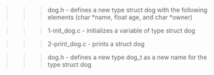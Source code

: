 >>> dog.h
	- defines a new type struct dog with the following elements (char *name, float age, and char *owner)

>>> 1-init_dog.c
	- initializes a variable of type struct dog

>>> 2-print_dog.c
	- prints a struct dog

>>> dog.h
	- defines a new type dog_t as a new name for the type struct dog
